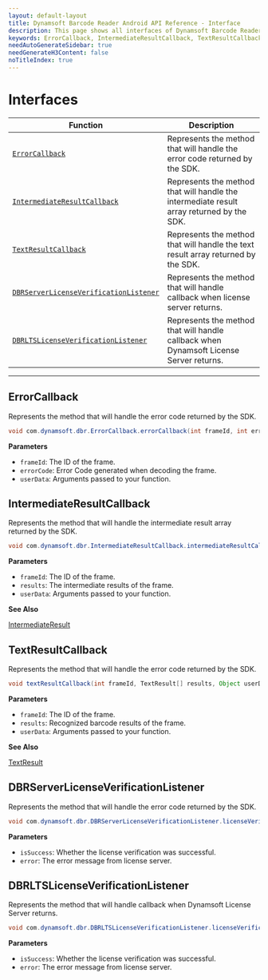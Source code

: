 ```yaml
---
layout: default-layout
title: Dynamsoft Barcode Reader Android API Reference - Interface
description: This page shows all interfaces of Dynamsoft Barcode Reader for Android SDK.
keywords: ErrorCallback, IntermediateResultCallback, TextResultCallback, DBRServerLicenseVerificationListener, interface, api reference, android
needAutoGenerateSidebar: true
needGenerateH3Content: false
noTitleIndex: true
---
```


# Interfaces

  | Function | Description |
  |----------|-------------|
  | [`ErrorCallback`](#errorcallback) | Represents the method that will handle the error code returned by the SDK. |
  | [`IntermediateResultCallback`](#intermediateresultcallback) | Represents the method that will handle the intermediate result array returned by the SDK. |
  | [`TextResultCallback`](#textresultcallback) | Represents the method that will handle the text result array returned by the SDK. |
  | [`DBRServerLicenseVerificationListener`](#dbrserverlicenseverificationlistener) | Represents the method that will handle callback when license server returns. |
  | [`DBRLTSLicenseVerificationListener`](#dbrltslicenseverificationlistener) | Represents the method that will handle callback when Dynamsoft License Server returns. |
  
---

## ErrorCallback

Represents the method that will handle the error code returned by the SDK.

```java
void com.dynamsoft.dbr.ErrorCallback.errorCallback(int frameId, int errorCode, Object userData)
```

**Parameters**

- `frameId`: The ID of the frame.
- `errorCode`: Error Code generated when decoding the frame.
- `userData`: Arguments passed to your function.

## IntermediateResultCallback

Represents the method that will handle the intermediate result array returned by the SDK.

```java
void com.dynamsoft.dbr.IntermediateResultCallback.intermediateResultCallback(int frameId, IntermediateResult[] results, Object userData)
```

**Parameters**

- `frameId`: The ID of the frame.  
- `results`: The intermediate results of the frame.
- `userData`: Arguments passed to your function.

**See Also**

[IntermediateResult](auxiliary-IntermediateResult.md)

## TextResultCallback

Represents the method that will handle the error code returned by the SDK.

```java
void textResultCallback(int frameId, TextResult[] results, Object userData)
```

**Parameters**

- `frameId`: The ID of the frame.  
- `results`: Recognized barcode results of the frame.
- `userData`: Arguments passed to your function.

**See Also**

[TextResult](auxiliary-TextResult.md)

## DBRServerLicenseVerificationListener

Represents the method that will handle the error code returned by the SDK.

```java
void com.dynamsoft.dbr.DBRServerLicenseVerificationListener.licenseVerificationCallback (boolean isSuccess, Exception error)
```

**Parameters**

- `isSuccess`: Whether the license verification was successful.
- `error`: The error message from license server.

## DBRLTSLicenseVerificationListener

Represents the method that will handle callback when Dynamsoft License Server returns.

```java
void com.dynamsoft.dbr.DBRLTSLicenseVerificationListener.licenseVerificationCallback (boolean isSuccess, Exception error)
```

**Parameters**

- `isSuccess`: Whether the license verification was successful.
- `error`: The error message from license server.
